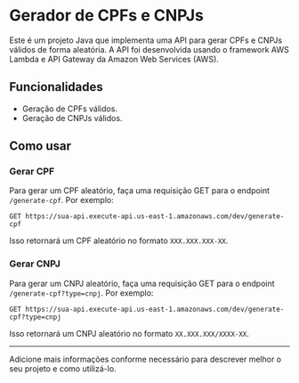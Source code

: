 # Gerador de CPFs e CNPJs

Este é um projeto Java que implementa uma API para gerar CPFs e CNPJs válidos de forma aleatória. A API foi desenvolvida usando o framework AWS Lambda e API Gateway da Amazon Web Services (AWS).

## Funcionalidades

- Geração de CPFs válidos.
- Geração de CNPJs válidos.

## Como usar

### Gerar CPF

Para gerar um CPF aleatório, faça uma requisição GET para o endpoint `/generate-cpf`. Por exemplo:

```
GET https://sua-api.execute-api.us-east-1.amazonaws.com/dev/generate-cpf
```

Isso retornará um CPF aleatório no formato `XXX.XXX.XXX-XX`.

### Gerar CNPJ

Para gerar um CNPJ aleatório, faça uma requisição GET para o endpoint `/generate-cpf?type=cnpj`. Por exemplo:

```
GET https://sua-api.execute-api.us-east-1.amazonaws.com/dev/generate-cpf?type=cnpj
```

Isso retornará um CNPJ aleatório no formato `XX.XXX.XXX/XXXX-XX`.

---

Adicione mais informações conforme necessário para descrever melhor o seu projeto e como utilizá-lo.
